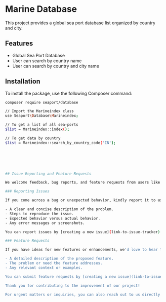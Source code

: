 # Marine Database

This project provides a global sea port database list organized by country and city.

## Features

- Global Sea Port Database
- User can search by country name
- User can search by country and city name

## Installation

To install the package, use the following Composer command:

```bash
composer require seaport/database

// Import the Marineindex class
use Seaport\Database\Marineindex;

// To get a list of all sea-ports
$list = Marineindex::index();

// To get data by country
$list = Marineindex::search_by_country_code('IN');



 


## Issue Reporting and Feature Requests

We welcome feedback, bug reports, and feature requests from users like you! If you encounter any issues or have ideas for improvements, please follow the guidelines below:

### Reporting Issues

If you come across a bug or unexpected behavior, kindly report it to us. When reporting issues, provide as much detail as possible, including:

- A clear and concise description of the problem.
- Steps to reproduce the issue.
- Expected behavior versus actual behavior.
- Any error messages or screenshots.

You can report issues by [creating a new issue](link-to-issue-tracker) on our GitHub repository.

### Feature Requests

If you have ideas for new features or enhancements, we'd love to hear them! When submitting a feature request, include:

- A detailed description of the proposed feature.
- The problem or need the feature addresses.
- Any relevant context or examples.

You can submit feature requests by [creating a new issue](link-to-issue-tracker) on our GitHub repository.

Thank you for contributing to the improvement of our project!

For urgent matters or inquiries, you can also reach out to us directly via email at lalitaquasoft@gmail.com. 


